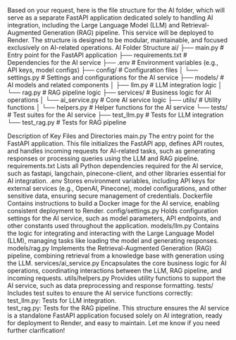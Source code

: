 Based on your request, here is the file structure for the AI folder, which will serve as a separate FastAPI application dedicated solely to handling AI integration, including the Large Language Model (LLM) and Retrieval-Augmented Generation (RAG) pipeline. This service will be deployed to Render. The structure is designed to be modular, maintainable, and focused exclusively on AI-related operations.
AI Folder Structure
ai/
├── main.py                   # Entry point for the FastAPI application
├── requirements.txt          # Dependencies for the AI service
├── .env                      # Environment variables (e.g., API keys, model configs)
├── config/                   # Configuration files
│   └── settings.py           # Settings and configurations for the AI service
├── models/                   # AI models and related components
│   ├── llm.py                # LLM integration logic
│   └── rag.py                # RAG pipeline logic
├── services/                 # Business logic for AI operations
│   └── ai_service.py         # Core AI service logic
├── utils/                    # Utility functions
│   └── helpers.py            # Helper functions for the AI service
└── tests/                    # Test suites for the AI service
    ├── test_llm.py           # Tests for LLM integration
    └── test_rag.py           # Tests for RAG pipeline

Description of Key Files and Directories
main.py
The entry point for the FastAPI application. This file initializes the FastAPI app, defines API routes, and handles incoming requests for AI-related tasks, such as generating responses or processing queries using the LLM and RAG pipeline.
requirements.txt
Lists all Python dependencies required for the AI service, such as fastapi, langchain, pinecone-client, and other libraries essential for AI integration.
.env
Stores environment variables, including API keys for external services (e.g., OpenAI, Pinecone), model configurations, and other sensitive data, ensuring secure management of credentials.
Dockerfile
Contains instructions to build a Docker image for the AI service, enabling consistent deployment to Render.
config/settings.py
Holds configuration settings for the AI service, such as model parameters, API endpoints, and other constants used throughout the application.
models/llm.py
Contains the logic for integrating and interacting with the Large Language Model (LLM), managing tasks like loading the model and generating responses.
models/rag.py
Implements the Retrieval-Augmented Generation (RAG) pipeline, combining retrieval from a knowledge base with generation using the LLM.
services/ai_service.py
Encapsulates the core business logic for AI operations, coordinating interactions between the LLM, RAG pipeline, and incoming requests.
utils/helpers.py
Provides utility functions to support the AI service, such as data preprocessing and response formatting.
tests/
Includes test suites to ensure the AI service functions correctly:  
test_llm.py: Tests for LLM integration.  
test_rag.py: Tests for the RAG pipeline.
This structure ensures the AI service is a standalone FastAPI application focused solely on AI integration, ready for deployment to Render, and easy to maintain. Let me know if you need further clarification!